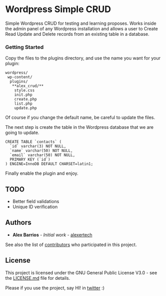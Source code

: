 # Wordpress Simple CRUD

Simple Wordpress CRUD for testing and learning proposes. Works inside the admin panel of any Wordpress installation and allows a user to Create Read Update and Delete records from an existing table in a database.

### Getting Started

Copy the files to the plugins directory, and use the name you want for your plugin:

```
wordpress/
 wp-content/
  plugins/
   **alex_crud/**
    style.css
    init.php
    create.php
    list.php
    update.php
```

Of course if you change the default name, be careful to update the files.

The next step is create the table in the Wordpress database that we are going to update.

```
CREATE TABLE `contacts` (
  `id` varchar(3) NOT NULL,
  `name` varchar(50) NOT NULL,
  `email` varchar(50) NOT NULL,
  PRIMARY KEY (`id`)
) ENGINE=InnoDB DEFAULT CHARSET=latin1;
```

Finally enable the plugin and enjoy.


## TODO

- Better field validations
- Unique ID verification

## Authors

* **Alex Barrios** - *Initial work* - [alexertech](https://github.com/alexertech)

See also the list of [contributors](https://github.com/your/project/contributors) who participated in this project.

## License

This project is licensed under the GNU General Public License V3.0 - see the [LICENSE.md](LICENSE.md) file for details.

Please if you use the project, say HI! in [twitter](http://twitter.com/alexertech) :)
